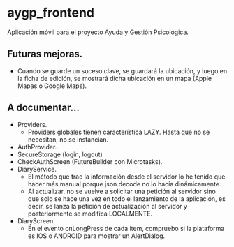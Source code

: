 # aygp_frontend

Aplicación móvil para el proyecto Ayuda y Gestión Psicológica.

## Futuras mejoras.
  - Cuando se guarde un suceso clave, se guardará la ubicación, y luego en la ficha de edición, se mostrará dicha ubicación en un mapa (Apple Mapas o Google Maps).

## A documentar...
  - Providers.
    - Providers globales tienen característica LAZY. Hasta que no se necesitan, no se instancian.
  - AuthProvider.
  - SecureStorage (login, logout)
  - CheckAuthScreen (FutureBuilder con Microtasks).
  - DiaryService.
    - El método que trae la información desde el servidor lo he tenido que hacer más manual porque json.decode no lo hacía dinámicamente.
    - Al actualizar, no se vuelve a solicitar una petición al servidor sino que solo se hace una vez en todo el lanzamiento de la aplicación, es decir, se lanza la petición de actualización al servidor y posteriormente se modifica LOCALMENTE.
  - DiaryScreen.
    - En el evento onLongPress de cada item, compruebo si la plataforma es IOS o ANDROID para mostrar un AlertDialog.